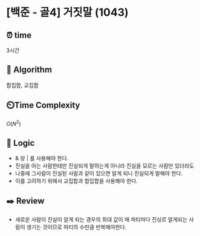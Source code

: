# [백준 - 골4] 거짓말 (1043)
 
## ⏰  **time**
3시간

## :pushpin: **Algorithm**
합집합, 교집합

## ⏲️**Time Complexity**

$O(N^2)$

## :round_pushpin: **Logic**
- & 랑 | 를 사용해야 한다.
- 진실을 아는 사람한테만 진실되게 말하는게 아니라 진실을 모르는 사람만 있더라도
- 나중에 그사람이 진실된 사람과 같이 있으면 알게 되니 진실되게 말해야 한다.
- 이를 고려하기 위해서 교집합과 합집합을 사용해야 한다.

## :black_nib: **Review**
- 새로운 사람이 진실이 알게 되는 경우의 최대 값이 매 파티마다 진싱르 알게되는 사람이 생기는 것이므로 파티의 수만큼 반복해야한다.
